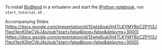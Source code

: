 To install [BioBlend](http://bioblend.readthedocs.org) in a virtualenv and start the [IPython notebook](http://ipython.org/notebook.html), run `start_tutorial.sh` .

Accompanying Slides [https://docs.google.com/presentation/d/12wts6oaUH4TLKYMYBzCZPYI3Jf1wzl1ecK0IeCVkJ4s/pub?start=false&loop=false&delayms=3000](https://docs.google.com/presentation/d/12wts6oaUH4TLKYMYBzCZPYI3Jf1wzl1ecK0IeCVkJ4s/pub?start=false&loop=false&delayms=3000).
